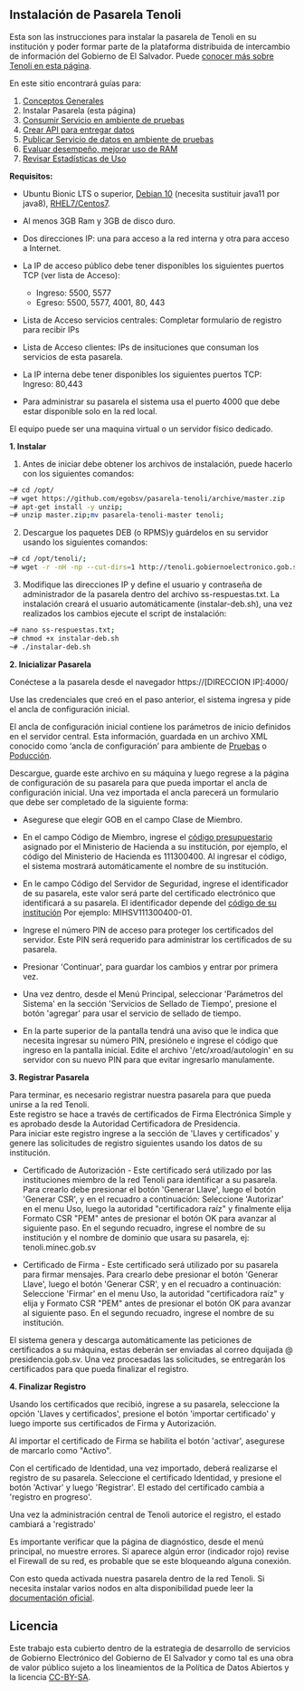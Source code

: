 
## Instalación de Pasarela Tenoli

  Esta son las instrucciones para instalar la pasarela de Tenoli en su institución y poder formar parte de la plataforma distribuida de intercambio de información del Gobierno de El Salvador. Puede [conocer más sobre Tenoli en esta página](http://tenoli.gobiernoelectronico.gob.sv/).

 En este sitio encontrará guías para:
 1. [Conceptos Generales](conceptos-generales.md)
 1. Instalar Pasarela (esta página)
 2. [Consumir Servicio en ambiente de pruebas](cliente-consumo.md)
 3. [Crear API para entregar datos](crear_API_con_MTLS.md)
 4. [Publicar Servicio de datos en ambiente de pruebas](cliente-proveedor.md)
 5. [Evaluar desempeño, mejorar uso de RAM](desempeño.md)
 6. [Revisar Estadísticas de Uso](estadísticas/README.md)
  
**Requisitos:** 
* Ubuntu Bionic LTS o superior, [Debian 10](instalar-deb.sh) (necesita sustituir java11 por java8), [RHEL7/Centos7](instalar-rpm.sh).  
* Al menos 3GB Ram y 3GB de disco duro.  
* Dos direcciones IP: una para acceso a la red interna y otra para acceso a Internet.
* La IP de acceso público debe tener disponibles los siguientes puertos TCP (ver lista de Acceso):  
	 - Ingreso: 5500, 5577
	- Egreso: 5500, 5577, 4001, 80, 443 
	
* Lista de Acceso servicios centrales: Completar formulario de registro para recibir IPs 	
* Lista de Acceso clientes: IPs de insituciones que consuman los servicios de esta pasarela.

* La IP interna debe tener disponibles los siguientes puertos TCP:  
Ingreso: 80,443

* Para administrar su pasarela el sistema usa el puerto 4000 que debe estar disponible solo en la red local.

El equipo puede ser una maquina virtual o un servidor físico dedicado.  

**1. Instalar**

1. Antes de iniciar debe obtener los archivos de instalación, puede hacerlo con los siguientes comandos:
```sh
~# cd /opt/
~# wget https://github.com/egobsv/pasarela-tenoli/archive/master.zip
~# apt-get install -y unzip;
~# unzip master.zip;mv pasarela-tenoli-master tenoli;
```
2. Descargue los paquetes DEB (o RPMS)y guárdelos en su servidor usando los siguientes comandos:
```sh
~# cd /opt/tenoli/;
~# wget -r -nH -np --cut-dirs=1 http://tenoli.gobiernoelectronico.gob.sv/paquetes/deb/;
```
3. Modifique las direcciones IP y define el usuario y contraseña de administrador de la pasarela dentro del archivo ss-respuestas.txt. La instalación creará el usuario automáticamente (instalar-deb.sh),  una vez realizados los cambios ejecute el script de instalación:
```sh
~# nano ss-respuestas.txt;
~# chmod +x instalar-deb.sh
~# ./instalar-deb.sh
```

**2. Inicializar Pasarela**

Conéctese a la pasarela desde el navegador https://[DIRECCION IP]:4000/

Use las credenciales que creó en el paso anterior, el sistema ingresa y pide el ancla de configuración inicial.

El ancla de  configuración inicial contiene los parámetros de inicio definidos en el servidor central.  Esta información, guardada en un archivo XML conocido como ‘ancla de configuración’ para ambiente de [Pruebas](SV-PRUEBAS_Ancla_de_configuración_2019-11-28.xml)  o [Poducción](SV-PRODUCCION_Ancla_de_configuración_2019_12_12.xml).
  
Descargue, guarde este archivo en su máquina y luego regrese a la página de configuración de su pasarela para que pueda importar el ancla de configuración inicial. Una vez importada el ancla parecerá un formulario que debe ser completado de la siguiente forma:

* Asegurese que elegir GOB en el campo Clase de Miembro. 

* En el campo Código de Miembro, ingrese el [código presupuestario](códigos-instituciones.md) asignado por el Ministerio de Hacienda a su institución, por ejemplo, el código del Ministerio de Hacienda es 111300400. Al ingresar el código, el sistema mostrará automáticamente el nombre de su institución. 

* En le campo Código del Servidor de Seguridad, ingrese el identificador de su pasarela, este valor será parte del certificado electrónico que identificará a su pasarela. El identificador depende del [código de su institución](códigos-instituciones.md) Por ejemplo: MIHSV111300400-01. 

* Ingrese el número PIN de acceso para proteger los certificados del servidor. Este PIN será requerido para administrar los certificados de su pasarela.

* Presionar 'Continuar', para guardar los cambios y entrar por primera vez.  
  
* Una vez dentro, desde el Menú Principal, seleccionar 'Parámetros del Sistema' en la sección 'Servicios de Sellado de Tiempo', presione el botón 'agregar' para usar el servicio de sellado de tiempo.

* En la parte superior de la pantalla tendrá una aviso que le indica que necesita ingresar su número PIN, presiónelo e ingrese el código que ingreso en la pantalla inicial. Edite el archivo '/etc/xroad/autologin' en su servidor con su nuevo PIN para que evitar ingresarlo manulamente.
  
**3. Registrar Pasarela**

Para terminar, es necesario registrar nuestra pasarela para que pueda unirse a la red Tenoli.  
Este registro se hace a través de certificados de Firma Electrónica Simple  y es aprobado desde la Autoridad Certificadora de Presidencia.  
Para iniciar este registro ingrese a la sección de 'Llaves y certificados' y genere las solicitudes de registro siguientes usando los datos de su institución.

* Certificado de Autorización - Este certificado será utilizado por las instituciones miembro de la red Tenoli para identificar a su pasarela. Para crearlo debe presionar el botón 'Generar Llave', luego el botón 'Generar CSR', y en el recuadro a continuación:
		Seleccione 'Autorizar' en el menu Uso, luego la autoridad "certificadora raíz" y finalmente elija Formato CSR "PEM" antes de presionar el botón OK para avanzar al siguiente paso. En el segundo recuadro, ingrese el nombre de su institución y el nombre de dominio que usara su pasarela, ej: tenoli.minec.gob.sv 

* Certificado de Firma - Este certificado será utilizado por su pasarela para firmar mensajes. Para crearlo debe presionar el botón 'Generar Llave', luego el botón 'Generar CSR', y en el recuadro a continuación:
		Seleccione 'Firmar' en el menu Uso, la autoridad "certificadora raíz" y elija y Formato CSR "PEM" antes de presionar el botón OK para avanzar al siguiente paso. En el segundo recuadro, ingrese el nombre de su institución.


El sistema genera y descarga automáticamente las peticiones de certificados a su máquina, estas deberán ser enviadas al correo dquijada @ presidencia.gob.sv. Una vez procesadas las solicitudes, se entregarán los certificados para que pueda finalizar el registro.

**4. Finalizar Registro**

Usando los certificados que recibió, ingrese a su pasarela, seleccione la opción 'Llaves y certificados', presione el botón 'importar certificado' y luego importe sus certificados de Firma y Autorización.  

Al importar el certificado de Firma se habilita el botón 'activar', asegurese de marcarlo como "Activo".
  
Con el certificado de Identidad, una vez importado, deberá realizarse el registro de su pasarela. Seleccione el certificado Identidad, y presione el botón 'Activar' y luego 'Registrar'. El estado del certificado cambia a 'registro en progreso'. 

Una vez la administración central de Tenoli autorice el registro, el estado cambiará a 'registrado'  
  
Es importante verificar que la página de diagnóstico, desde el menú principal, no muestre errores. Si aparece algún  error (indicador rojo) revise el Firewall de su red, es probable que se este bloqueando alguna conexión.  
  
Con esto queda activada nuestra pasarela dentro de la red Tenoli. 
Si necesita instalar varios nodos en alta disponibilidad puede leer la [documentación oficial](https://github.com/nordic-institute/X-Road/blob/develop/doc/Manuals/LoadBalancing/ig-xlb_x-road_external_load_balancer_installation_guide.md).


## Licencia ##

Este trabajo esta cubierto dentro de la estrategia de desarrollo de servicios de Gobierno Electrónico del Gobierno de El Salvador y como tal es una obra de valor público sujeto a los lineamientos de la Política de Datos Abiertos y la licencia [CC-BY-SA](https://creativecommons.org/licenses/by-sa/3.0/deed.es).  

